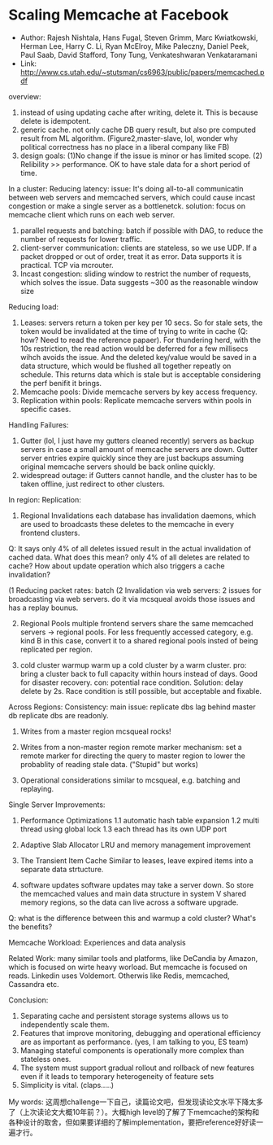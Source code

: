 # Scaling Memcache at Facebook

* Author: Rajesh Nishtala, Hans Fugal, Steven Grimm, Marc Kwiatkowski, Herman Lee, Harry C. Li, Ryan McElroy, Mike Paleczny, Daniel Peek, Paul Saab, David Stafford, Tony Tung, Venkateshwaran Venkataramani
* Link: http://www.cs.utah.edu/~stutsman/cs6963/public/papers/memcached.pdf

overview:
1. instead of using updating cache after writing, delete it. This is because delete is idempotent.
2. generic cache. not only cache DB query result, but also pre computed result from ML algorithm. (Figure2,master-slave, lol, wonder why political correctness has no place in a liberal company like FB)
3. design goals: (1)No change if the issue is minor or has limited scope. (2) Relibility >> performance. OK to have stale data for a short period of time.

In a cluster:
Reducing latency:
issue: It's doing all-to-all communicatin between web servers and memcached servers, which could cause incast congestion or make a single server as a bottlenetck.
solution: focus on memcache client which runs on each web server.
1. parallel requests and batching: batch if possible with DAG, to reduce the number of requests for lower traffic.
2. client-server communication: clients are stateless, so we use UDP. If a packet dropped or out of order, treat it as error. Data supports it is practical. TCP via mcrouter.
3. Incast congestion:  sliding window to restrict the number of requests, which solves the issue. Data suggests ~300 as the reasonable window size

Reducing load:
1. Leases: servers return a token per key per 10 secs. So for stale sets, the token would be invalidated at the time of trying to write in cache (Q: how? Need to read the reference papaer). For thundering herd, with the 10s restriction, the read action would be deferred for a few millisecs wihch avoids the issue. And the deleted key/value would be saved in a data structure, which would be flushed all together repeatly on schedule. This returns data which is stale but is acceptable considering the perf benifit it brings.
2. Memcache pools: Divide memcache servers by key access frequency.
3. Replication within pools: Replicate memcache servers within pools in specific cases.

Handling Failures:
1. Gutter (lol, I just have my gutters cleaned recently) servers as backup servers in case a small amount of memcache servers are down. Gutter server entries expire quickly since they are just backups assuming original memcache servers should be back online quickly.
2. widespread outage: if Gutters cannot handle, and the cluster has to be taken offline, just redirect to other clusters.

In region: Replication:
1. Regional Invalidations
each database has invalidation daemons, which are used to broadcasts these deletes to the memcache in every frontend clusters.

Q: It says only 4% of all deletes issued result in the actual invalidation of cached data. What does this mean? only 4% of all deletes are related to cache? How about update operation which also triggers a cache invalidation?

(1 Reducing packet rates: batch
(2 Invalidation via web servers: 2 issues for broadcasting via web servers. do it via mcsqueal avoids those issues and has a replay bounus.

2. Regional Pools
multiple frontend servers share the same memcached servers -> regional pools.
For less frequently accessed category, e.g.  kind B in this case, convert it to a shared regional pools insted of being replicated per region.

3. cold cluster warmup
warm up a cold cluster by a warm cluster.
pro: bring a cluster back to full capacity within hours instead of days. Good for disaster recovery.
con: potential race condition. Solution: delay delete by 2s. Race condition is still possible, but acceptable and fixable.

Across Regions: Consistency:
main issue: replicate dbs lag behind master db
replicate dbs are readonly.
1. Writes from a master region
mcsqueal rocks!

2. Writes from a non-master region
remote marker mechanism: set a remote marker for directing the query to master region to lower the probablity of reading stale data. ("Stupid" but works)

3. Operational considerations
similar to mcsqueal, e.g. batching and replaying.

Single Server Improvements:
1. Performance Optimizations
    1.1 automatic hash table expansion
    1.2 multi thread using global lock
    1.3 each thread has its own UDP port

2. Adaptive Slab Allocator
LRU and memory management improvement

3. The Transient Item Cache
Similar to leases, leave expired items into a separate data strtucture.

4. software updates
software updates may take a server down. So store the memcached values and main data structure in system V shared memory regions, so the data can live across a software upgrade.

Q: what is the difference between this and warmup a cold cluster? What's the benefits?

Memcache Workload:
Experiences and data analysis

Related Work:
many similar tools and platforms, like DeCandia by Amazon, which is focused on wirte heavy worload. But memcache is focused on reads. 
Linkedin uses Voldemort. Otherwis like Redis, memcached, Cassandra etc.

Conclusion:
1. Separating cache and persistent storage systems allows us to independently scale them.
2. Features that improve monitoring, debugging and operational efficiency are as important as performance. (yes, I am talking to you, ES team)
3. Managing stateful components is operationally more complex than stateless ones.
4. The system must support gradual rollout and rollback of new features even if it leads to temporary heterogeneity of feature sets
5. Simplicity is vital. (claps.....)

My words:
这周想challenge一下自己，读篇论文吧，但发现读论文水平下降太多了（上次读论文大概10年前？）。大概high level的了解了下memcache的架构和各种设计的取舍，但如果要详细的了解implementation，要把reference好好读一遍才行。
